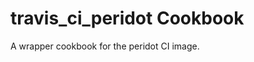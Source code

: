 travis_ci_peridot Cookbook
============================

A wrapper cookbook for the peridot CI image.
